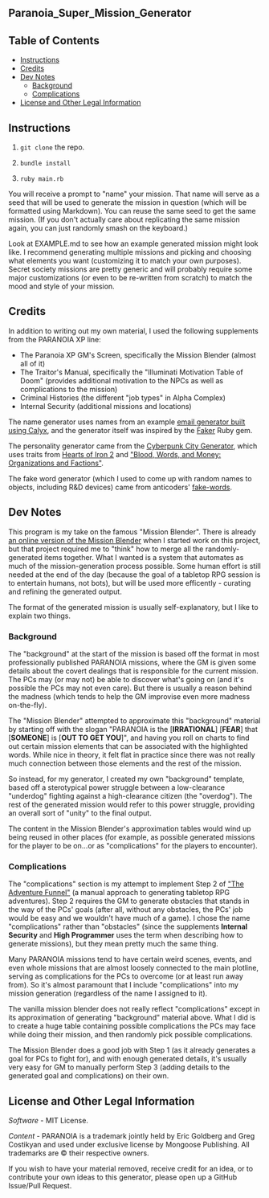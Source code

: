 ## Paranoia_Super_Mission_Generator

## Table of Contents

  - [Instructions](#instructions)
  - [Credits](#credits)
  - [Dev Notes](#dev-notes)
    - [Background](#background)
    - [Complications](#complications)
  - [License and Other Legal Information](#license-and-other-legal-information)

## Instructions
1. ```git clone``` the repo.

2. ```bundle install```

3. ```ruby main.rb```

You will receive a prompt to "name" your mission. That name will serve as a seed that will be used to generate the mission in question (which will be formatted using Markdown). You can reuse the same seed to get the same mission. (If you don't actually care about replicating the same mission again, you can just randomly smash on the keyboard.)

Look at EXAMPLE.md to see how an example generated mission might look like. I recommend generating multiple missions and picking and choosing what elements you want (customizing it to match your own purposes). Secret society missions are pretty generic and will probably require some major customizations (or even to be re-written from scratch) to match the mood and style of your mission.

## Credits
In addition to writing out my own material, I used the following supplements from the PARANOIA XP line:

 - The Paranoia XP GM's Screen, specifically the Mission Blender (almost all of it)
 - The Traitor's Manual, specifically the "Illuminati Motivation Table of Doom" (provides additional motivation to the NPCs as well as complications to the mission)
 - Criminal Histories (the different "job types" in Alpha Complex)
 - Internal Security (additional missions and locations)

The name generator uses names from an example [email generator built using Calyx](https://github.com/maetl/calyx/blob/master/examples/faker.rb), and the generator itself was inspired by the [Faker](https://github.com/stympy/faker) Ruby gem.

The personality generator came from the [Cyberpunk City Generator](http://orteil.dashnet.org/randomgen/?gen=jDryXCLa), which uses traits from [Hearts of Iron 2](http://www.paradoxian.org/hoi2wiki/index.php/Minister_Traits) and ["Blood, Words, and Money: Organizations and Factions"](http://lotbieth.blogspot.com/2014/02/blood-words-and-money-organizations-and.html).

The fake word generator (which I used to come up with random names to objects, including R&D devices) came from anticoders' [fake-words](https://github.com/anticoders/fake-words/blob/master/index.js).

## Dev Notes

This program is my take on the famous "Mission Blender". There is already [an online version of the Mission Blender](http://www.highprogrammer.com/cgi-bin/mission_blender) when I started work on this project, but that project required me to "think" how to merge all the randomly-generated items together. What I wanted is a system that automates as much of the mission-generation process possible. Some human effort is still needed at the end of the day (because the goal of a tabletop RPG session is to entertain humans, not bots), but will be used more efficently - curating and refining the generated output.

The format of the generated mission is usually self-explanatory, but I like to explain two things.

### Background
The "background" at the start of the mission is based off the format in most professionally published PARANOIA missions, where the GM is given some details about the covert dealings that is responsible for the current mission. The PCs may (or may not) be able to discover what's going on (and it's possible the PCs may not even care). But there is usually a reason behind the madness (which tends to help the GM improvise even more madness on-the-fly).

The "Mission Blender" attempted to approximate this "background" material by starting off with the slogan "PARANOIA is the \[**IRRATIONAL**\] \[**FEAR**\] that \[**SOMEONE**\] is \[**OUT TO GET YOU**\]", and having you roll on charts to find out certain mission elements that can be associated with the highlighted words. While nice in theory, it felt flat in practice since there was not really much connection between those elements and the rest of the mission.

So instead, for my generator, I created my own "background" template, based off a sterotypical power struggle between a low-clearance "underdog" fighting against a high-clearance citizen (the "overdog"). The rest of the generated mission would refer to this power struggle, providing an overall sort of "unity" to the final output.

The content in the Mission Blender's approximation tables would wind up being reused in other places (for example, as possible generated missions for the player to be on...or as "complications" for the players to encounter).

### Complications

The "complications" section is my attempt to implement Step 2 of ["The Adventure Funnel"](http://xbowvsbuddha.blogspot.com/2006/10/adventure-funnel.html) (a manual approach to generating tabletop RPG adventures). Step 2 requires the GM to generate obstacles that stands in the way of the PCs' goals (after all, without any obstacles, the PCs' job would be easy and we wouldn't have much of a game). I chose the name "complications" rather than "obstacles" (since the supplements **Internal Security** and **High Programmer** uses the term when describing how to generate missions), but they mean pretty much the same thing.

Many PARANOIA missions tend to have certain weird scenes, events, and even whole missions that are almost loosely connected to the main plotline, serving as complications for the PCs to overcome (or at least run away from). So it's almost paramount that I include "complications" into my mission generation (regardless of the name I assigned to it).

The vanilla mission blender does not really reflect "complications" except in its approximation of generating "background" material above. What I did is to create a huge table containing possible complications the PCs may face while doing their mission, and then randomly pick possible complications.

The Mission Blender does a good job with Step 1 (as it already generates a goal for PCs to fight for), and with enough generated details, it's usually very easy for GM to manually perform Step 3 (adding details to the generated goal and complications) on their own.

## License and Other Legal Information

*Software* - MIT License.

*Content* - PARANOIA is a trademark jointly held by Eric Goldberg and Greg Costikyan and used under exclusive license by Mongoose Publishing. All trademarks are © their respective owners.

If you wish to have your material removed, receive credit for an idea, or to contribute your own ideas to this generator, please open up a GitHub Issue/Pull Request.